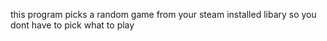 this program picks a random game from your steam installed libary so you dont have to pick what to play 
